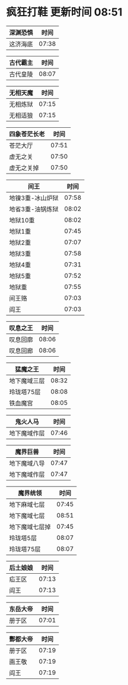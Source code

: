 # 疯狂打鞋 更新时间 08:51

| 深渊恐惧   | 时间    |
|--------|-------|
| 这济海底 | 07:38 |

| 古代霸主   | 时间    |
|--------|-------|
| 古代皇陵 | 08:07 |

| 无相天魔   | 时间    |
|--------|-------|
| 无相炼狱 | 07:15 |
| 无相适狼 | 07:15 |

| 四象苍茫长老   | 时间    |
|--------|-------|
| 苍茫大厅 | 07:51 |
| 虚无之关 | 07:50 |
| 虚无之关掉 | 07:50 |

| 间王   | 时间    |
|--------|-------|
| 地镍3重-冰山炉狱 | 07:58 |
| 地省3重-油锅炼狱 | 08:02 |
| 地狱10重 | 08:02 |
| 地狱1重 | 07:45 |
| 地狱2重 | 07:07 |
| 地狱3重 | 07:58 |
| 地狱4重 | 07:31 |
| 地狱5重 | 07:52 |
| 地狱重 | 07:55 |
| 间王赂 | 07:03 |
| 阎王 | 07:03 |

| 叹息之王   | 时间    |
|--------|-------|
| 叹息回廓 | 08:06 |
| 叹息回廊 | 08:06 |

| 猛魔之王   | 时间    |
|--------|-------|
| 地下魔域三层 | 08:32 |
| 玲珑塔75层 | 08:08 |
| 铁血魔宫 | 08:05 |

| 鬼火人马   | 时间    |
|--------|-------|
| 地下魔域作层 | 07:46 |

| 魔界巨兽   | 时间    |
|--------|-------|
| 地下魔域八导 | 07:47 |
| 地下魔域作层 | 07:47 |

| 魔界统领   | 时间    |
|--------|-------|
| 地下麻域七层 | 07:45 |
| 地下魔域七层 | 08:51 |
| 地下魔域七层掉 | 07:45 |
| 玲珑塔5层 | 08:07 |
| 玲珑塔75层 | 08:07 |

| 后土娘娘   | 时间    |
|--------|-------|
| 疝王区 | 07:13 |
| 阎王 | 07:13 |

| 东岳大帝   | 时间    |
|--------|-------|
| 册于区 | 07:01 |

| 酆都大帝   | 时间    |
|--------|-------|
| 册于区 | 07:19 |
| 画王敬 | 07:19 |
| 阎王 | 07:19 |